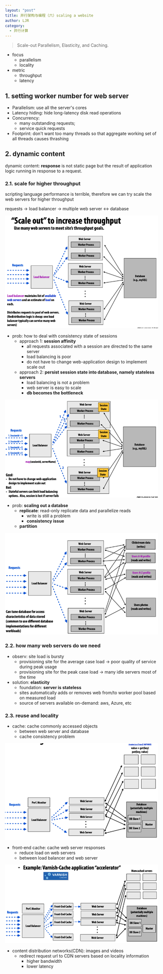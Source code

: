 ```yaml
---
layout: "post"
title: 并行架构与编程（六）scaling a website
author: LJR
category: 
  - 并行计算
---
```


> Scale-out Parallelism, Elasticity, and Caching.

+ focus
  + parallelism
  + locality
+ metric
  + throughput
  + latency

## 1. setting worker number for web server

+ Parallelism: use all the server's cores
+ Latency hiding: hide long-latency disk read operations
+ Concurrency:
  + many outstanding requests;
  + service quick requests
+ Footprint: don't want too many threads so that aggregate working set of all threads causes thrashing

## 2. dynamic content

dynamic content: **response** is not static page but the result of application logic running in response to a request.

### 2.1. scale for higher throughput

scripting language performance is terrible, therefore we can try scale the web servers for higher throughput

requests -> load balancer -> multiple web server <-> database

![](/assets/images/pp/6-1.png)

+ prob: how to deal with consistency state of sessions
  + approach 1: **session affinity**
    + all requests associated with a session are directed to the same server
    + load balancing is poor
    + do not have to change web-application design to implement scale out
  + approach 2: **persist session state into database, namely stateless servers**
    + load balancing is not a problem
    + web server is easy to scale
    + **db becomes the bottleneck**

![](/assets/images/pp/6-2.png)

+ prob: **scaling out a databse**
  + **replicate**: read-only replicate data and parallelize reads
    + write is still a problem
    + **consistency issue**
  + **partition**

![](/assets/images/pp/6-3.png)

### 2.2. how many web servers do we need

+ observ: site load is bursty
  + provisioning site for the average case load -> poor quality of service during peak usage
  + provisioning site for the peak case load -> many idle servers most of the time
+ solution: **elasticity**
  + foundation: **server is stateless**
  + sites automatically adds or removes web from/to worker pool based on measured load
  + source of servers available on-demand: aws, Azure, etc

### 2.3. reuse and locality

+ cache: cache commonly accessed objects
  + between web server and database
  + cache consistency problem

![](/assets/images/pp/6-4.png)

+ front-end cache: cache web server responses
  + reduce load on web servers
  + between load balancer and web server

![](/assets/images/pp/6-5.png)

+ content distribution networks(CDN): images and videos
  + redirect request url to CDN servers based on locality information
    + higher bandwidth
    + lower latency
